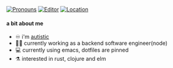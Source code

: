 [![Pronouns](https://img.shields.io/badge/pronouns-she/her-ff69b4)](http://pronoun.is/she) [![Editor](https://img.shields.io/badge/editor-doom&ndash;emacs-blueviolet)](https://github.com/hlissner/doom-emacs) [![Location](https://img.shields.io/badge/location-🔔philadelphia-brightgreen)]()

#### a bit about me
- ♾ i'm [autistic](https://autisticadvocacy.org/about-asan/about-autism/)
- 🧙‍♂️ currently working as a backend software engineer(node)
- 💻 currently using emacs, dotfiles are pinned
- ⚗️ interested in rust, clojure and elm

<!-- ![GitHub stats](https://github-readme-stats.vercel.app/api?username=splitcircle&count_private=true&show_icons=true&theme=react&include_all_commits=true)
-->
<!--
**splitcircle/splitcircle** is a ✨ _special_ ✨ repository because its `README.md` (this file) appears on your GitHub profile.

Here are some ideas to get you started:

- 🔭 I’m currently working on ...
- 🌱 I’m currently learning ...
- 👯 I’m looking to collaborate on ...
- 🤔 I’m looking for help with ...
- 💬 Ask me about ...
- 📫 How to reach me: ...
- 😄 Pronouns: ...
- ⚡ Fun fact: ...
-->
